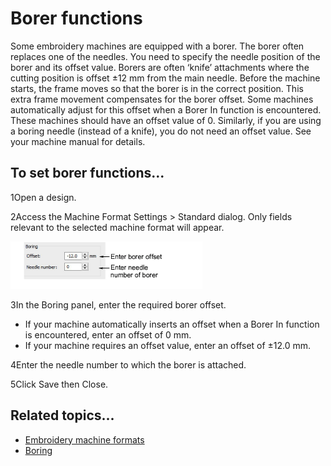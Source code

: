 # Borer functions

Some embroidery machines are equipped with a borer. The borer often replaces one of the needles. You need to specify the needle position of the borer and its offset value. Borers are often ‘knife’ attachments where the cutting position is offset ±12 mm from the main needle. Before the machine starts, the frame moves so that the borer is in the correct position. This extra frame movement compensates for the borer offset. Some machines automatically adjust for this offset when a Borer In function is encountered. These machines should have an offset value of 0\. Similarly, if you are using a boring needle (instead of a knife), you do not need an offset value. See your machine manual for details.

## To set borer functions...

1Open a design.

2Access the Machine Format Settings > Standard dialog. Only fields relevant to the selected machine format will appear.

![machines00012.png](assets/machines00012.png)

3In the Boring panel, enter the required borer offset.

- If your machine automatically inserts an offset when a Borer In function is encountered, enter an offset of 0 mm.
- If your machine requires an offset value, enter an offset of ±12.0 mm.

4Enter the needle number to which the borer is attached.

5Click Save then Close.

## Related topics...

- [Embroidery machine formats](../../Basics/basics/Embroidery_machine_formats)
- [Boring](../../Applied/mixed/Boring)
